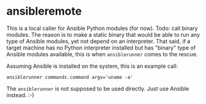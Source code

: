 # ansibleremote

This is a local caller for Ansible Python modules (for now). Todo: call binary modules.
The reason is to make a static binary that would be able to run any type of Ansible modules,
yet not depend on an interpreter. That said, if a target machine has no Python interpreter
installed but has "binary" type of Ansible modules available, this is when `ansiblerunner`
comes to the rescue.

Assuming Ansible is installed on the system, this is an example call:

	ansiblerunner commands.command argv='uname -a'

The `ansiblerunner` is not supposed to be used directly. Just use Ansible instead. :-)
